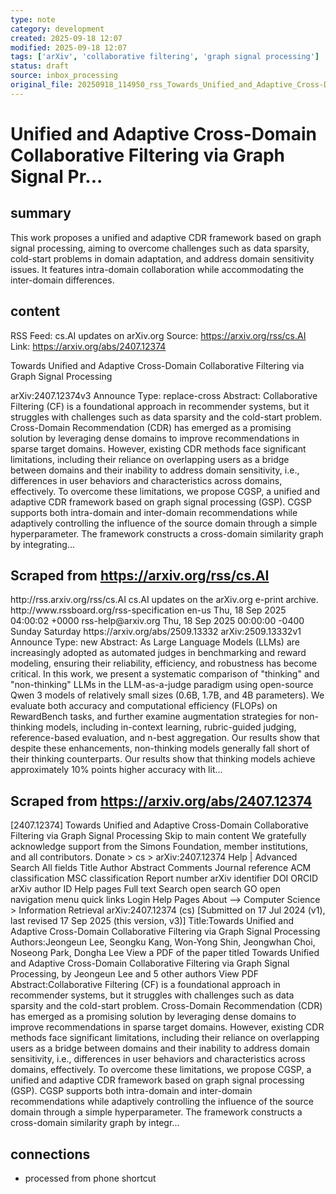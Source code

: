 ```yaml
---
type: note
category: development
created: 2025-09-18 12:07
modified: 2025-09-18 12:07
tags: ['arXiv', 'collaborative filtering', 'graph signal processing']
status: draft
source: inbox_processing
original_file: 20250918_114950_rss_Towards_Unified_and_Adaptive_Cross-Domain_Collabor.txt
---
```


# Unified and Adaptive Cross-Domain Collaborative Filtering via Graph Signal Pr...

## summary
This work proposes a unified and adaptive CDR framework based on graph signal processing, aiming to overcome challenges such as data sparsity, cold-start problems in domain adaptation, and address domain sensitivity issues. It features intra-domain collaboration while accommodating the inter-domain differences.

## content
RSS Feed: cs.AI updates on arXiv.org
Source: https://arxiv.org/rss/cs.AI
Link: https://arxiv.org/abs/2407.12374

Towards Unified and Adaptive Cross-Domain Collaborative Filtering via Graph Signal Processing

arXiv:2407.12374v3 Announce Type: replace-cross Abstract: Collaborative Filtering (CF) is a foundational approach in recommender systems, but it struggles with challenges such as data sparsity and the cold-start problem. Cross-Domain Recommendation (CDR) has emerged as a promising solution by leveraging dense domains to improve recommendations in sparse target domains. However, existing CDR methods face significant limitations, including their reliance on overlapping users as a bridge between domains and their inability to address domain sensitivity, i.e., differences in user behaviors and characteristics across domains, effectively. To overcome these limitations, we propose CGSP, a unified and adaptive CDR framework based on graph signal processing (GSP). CGSP supports both intra-domain and inter-domain recommendations while adaptively controlling the influence of the source domain through a simple hyperparameter. The framework constructs a cross-domain similarity graph by integrating...

## Scraped from https://arxiv.org/rss/cs.AI
<?xml version='1.0' encoding='UTF-8'?>
<rss xmlns:arxiv="http://arxiv.org/schemas/atom" xmlns:dc="http://purl.org/dc/elements/1.1/" xmlns:atom="http://www.w3.org/2005/Atom" xmlns:content="http://purl.org/rss/1.0/modules/content/" version="2.0">
  <channel>
    <title>cs.AI updates on arXiv.org</title>
    <link>http://rss.arxiv.org/rss/cs.AI</link>
    <description>cs.AI updates on the arXiv.org e-print archive.</description>
    <atom:link href="http://rss.arxiv.org/rss/cs.AI" rel="self" type="application/rss+xml"/>
    <docs>http://www.rssboard.org/rss-specification</docs>
    <language>en-us</language>
    <lastBuildDate>Thu, 18 Sep 2025 04:00:02 +0000</lastBuildDate>
    <managingEditor>rss-help@arxiv.org</managingEditor>
    <pubDate>Thu, 18 Sep 2025 00:00:00 -0400</pubDate>
    <skipDays>
      <day>Sunday</day>
      <day>Saturday</day>
    </skipDays>
    <item>
      <title>Explicit Reasoning Makes Better Judges: A Systematic Study on Accuracy, Efficiency, and Robustness</title>
      <link>https://arxiv.org/abs/2509.13332</link>
      <description>arXiv:2509.13332v1 Announce Type: new 
Abstract: As Large Language Models (LLMs) are increasingly adopted as automated judges in benchmarking and reward modeling, ensuring their reliability, efficiency, and robustness has become critical. In this work, we present a systematic comparison of "thinking" and "non-thinking" LLMs in the LLM-as-a-judge paradigm using open-source Qwen 3 models of relatively small sizes (0.6B, 1.7B, and 4B parameters). We evaluate both accuracy and computational efficiency (FLOPs) on RewardBench tasks, and further examine augmentation strategies for non-thinking models, including in-context learning, rubric-guided judging, reference-based evaluation, and n-best aggregation. Our results show that despite these enhancements, non-thinking models generally fall short of their thinking counterparts. Our results show that thinking models achieve approximately 10% points higher accuracy with lit...


## Scraped from https://arxiv.org/abs/2407.12374
[2407.12374] Towards Unified and Adaptive Cross-Domain Collaborative Filtering via Graph Signal Processing Skip to main content We gratefully acknowledge support from the Simons Foundation, member institutions, and all contributors. Donate &gt; cs &gt; arXiv:2407.12374 Help | Advanced Search All fields Title Author Abstract Comments Journal reference ACM classification MSC classification Report number arXiv identifier DOI ORCID arXiv author ID Help pages Full text Search open search GO open navigation menu quick links Login Help Pages About --> Computer Science > Information Retrieval arXiv:2407.12374 (cs) [Submitted on 17 Jul 2024 (v1), last revised 17 Sep 2025 (this version, v3)] Title:Towards Unified and Adaptive Cross-Domain Collaborative Filtering via Graph Signal Processing Authors:Jeongeun Lee, Seongku Kang, Won-Yong Shin, Jeongwhan Choi, Noseong Park, Dongha Lee View a PDF of the paper titled Towards Unified and Adaptive Cross-Domain Collaborative Filtering via Graph Signal Processing, by Jeongeun Lee and 5 other authors View PDF Abstract:Collaborative Filtering (CF) is a foundational approach in recommender systems, but it struggles with challenges such as data sparsity and the cold-start problem. Cross-Domain Recommendation (CDR) has emerged as a promising solution by leveraging dense domains to improve recommendations in sparse target domains. However, existing CDR methods face significant limitations, including their reliance on overlapping users as a bridge between domains and their inability to address domain sensitivity, i.e., differences in user behaviors and characteristics across domains, effectively. To overcome these limitations, we propose CGSP, a unified and adaptive CDR framework based on graph signal processing (GSP). CGSP supports both intra-domain and inter-domain recommendations while adaptively controlling the influence of the source domain through a simple hyperparameter. The framework constructs a cross-domain similarity graph by integr...


## connections
- processed from phone shortcut
